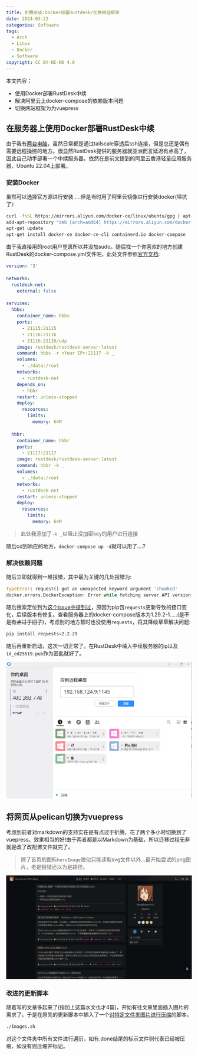 ```yaml
---
title: 折腾杂谈:Docker部署Rustdesk/切换网站框架
date: 2024-03-23
categories: Software
tags:
  - Arch
  - Linux
  - Docker
  - Software
copyright: CC BY-NC-ND 4.0
---
```


本文内容：
- 使用Docker部署RustDesk中续
- 解决阿里云上docker-compose的依赖版本问题
- 切换网站框架为为vuepress

<!-- more -->

## 在服务器上使用Docker部署RustDesk中续

由于我有[两台电脑](https://blog.menghuan1918.com/intro.html)，虽然日常都是通过tailscale穿透后ssh连接，但是总还是偶有需要远程操控的地方。很显然RustDesk提供的服务器就亚洲而言延迟有点高了，因此自己动手部署一个中续服务器。依然在是前文提到的阿里云香港轻量应用服务器，Ubuntu 22.04上部署。

### 安装Docker

虽然可以选择官方源进行安装.....但是当时用了阿里云镜像进行安装docker(埋坑了):

```bash
curl -fsSL https://mirrors.aliyun.com/docker-ce/linux/ubuntu/gpg | apt-key add -
add-apt-repository "deb [arch=amd64] https://mirrors.aliyun.com/docker-ce/linux/ubuntu $(lsb_release -cs) stable"
apt-get update
apt-get install docker-ce docker-ce-cli containerd.io docker-compose
```

由于我直接用的root用户登录所以并没加sudo。随后找一个你喜欢的地方创建RustDesk的docker-compose.yml文件吧，此处文件参照[官方文档](https://rustdesk.com/docs/zh-cn/self-host/rustdesk-server-oss/install/):

```yml
version: '3'

networks:
  rustdesk-net:
    external: false

services:
  hbbs:
    container_name: hbbs
    ports:
      - 21115:21115
      - 21116:21116
      - 21116:21116/udp
    image: rustdesk/rustdesk-server:latest
    command: hbbs -r <Your IP>:21117 -k _
    volumes:
      - ./data:/root
    networks:
      - rustdesk-net
    depends_on:
      - hbbr
    restart: unless-stopped
    deploy:
      resources:
        limits:
          memory: 64M

  hbbr:
    container_name: hbbr
    ports:
      - 21117:21117
    image: rustdesk/rustdesk-server:latest
    command: hbbr -k _
    volumes:
      - ./data:/root
    networks:
      - rustdesk-net
    restart: unless-stopped
    deploy:
      resources:
        limits:
          memory: 64M
```

>此处我添加了`-k _`以阻止没加密key的用户进行连接

随后cd到响应的地方，`docker-compose up -d`就可以用了....?

### 解决依赖问题

随后立即就得到一堆报错，其中最为关键的几处报错为:

```python
TypeError: request() got an unexpected keyword argument 'chunked'
docker.errors.DockerException: Error while fetching server API version: request() got an unexpected keyword argument 'chunked'
```

随后搜索定位到为[这个issue中提到过](https://github.com/docker/docker-py/issues/3113?utm_source=pocket_saves)，原因为pip包`requests`更新导致的接口变化，后续版本有修复。查看服务器上的docker-compose版本为1.29.2-1.....(~~是不是有点过于旧了~~)，考虑别的地方暂时也没使用`requests`，将其降级草草解决问题:

```bash
pip install requests<2.2.29
```
随后再重新启动，这次一切正常了。在RustDesk中填入中续服务器的ip以及`id_ed25519.pub`作为密匙就好了。

![rustdesk连接上中续服务器的样子](../images/4/rustdesk.png)

## 将网页从pelican切换为vuepress

考虑到前者对markdown的支持实在是有点过于折腾，花了两个多小时切换到了vuepress。效果相当的好!由于两者都是以Markdown为基础，所以迁移过程无非就是改了改配置文件就完了。

> 除了首页的图标`heroImage`貌似只能读取svg文件以外...最开始尝试的png图片，老是报错还以为是路径。

![就是这样](../images/4/Preview.png)

### 改进的更新脚本

随着写的文章多起来了(指加上这篇水文也才4篇)，开始有往文章里面插入图片的需求了。于是在原先的更新脚本中插入了一个[对特定文件夹图片进行压缩](https://github.com/Menghuan1918/WebPage/blob/main/Images.sh)的脚本。

```bash
./Images.sh
```

对这个文件夹中所有文件进行遍历，如有.done结尾的标示文件则代表已经被压缩，如没有则压缩并标记。